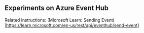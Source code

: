 ## Experiments on Azure Event Hub

Related instructions:
(Microsoft Learn: Sending Event)[https://learn.microsoft.com/en-us/rest/api/eventhub/send-event]
